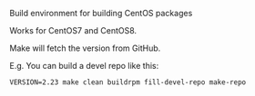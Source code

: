 Build environment for building CentOS packages

Works for CentOS7 and CentOS8.

Make will fetch the version from GitHub.

E.g. You can build a devel repo like this:

    VERSION=2.23 make clean buildrpm fill-devel-repo make-repo
